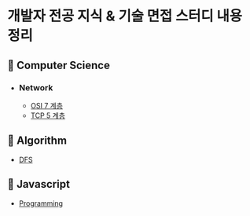 # 개발자 전공 지식 & 기술 면접 스터디 내용 정리

## 📌 Computer Science

- ### Network
  - [OSI 7 계층](https://github.com/Salvation-sub/tech-interview-study/blob/main/Computer%20Science/Network/OSI%207%EA%B3%84%EC%B8%B5.md)
  - [TCP 5 계층](https://github.com/Salvation-sub/tech-interview-study/blob/main/Computer%20Science/Network/TCP%205%EA%B3%84%EC%B8%B5.md)

## 📌 Algorithm

- [DFS](https://github.com/Salvation-sub/tech-interview-study/blob/main/Algorithm/DFS.md)

## 📌 Javascript

- [Programming](https://github.com/Salvation-sub/tech-interview-study/blob/main/Javascript/Programming.md)
